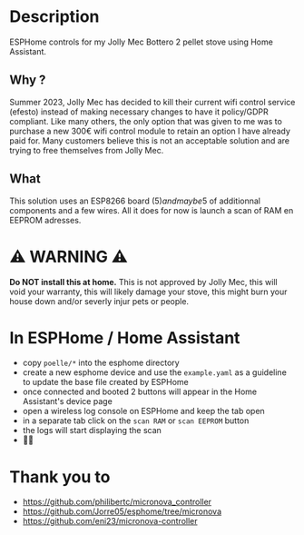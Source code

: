 # Description
ESPHome controls for my Jolly Mec Bottero 2 pellet stove using Home Assistant.

## Why ?
Summer 2023, Jolly Mec has decided to kill their current wifi control service (efesto) instead of making necessary changes to have it policy/GDPR compliant. Like many others, the only option that was given to me was to purchase a new 300€ wifi control module to retain an option I have already paid for. Many customers believe this is not an acceptable solution and are trying to free themselves from Jolly Mec.

## What
This solution uses an ESP8266 board (5$) and maybe 5$ of additionnal components and a few wires.
All it does for now is launch a scan of RAM en EEPROM adresses.

# ⚠️ WARNING ⚠️
**Do NOT install this at home.** This is not approved by Jolly Mec, this will void your warranty, this will likely damage your stove, this might burn your house down and/or severly injur pets or people.

# In ESPHome / Home Assistant
- copy `poelle/*` into the esphome directory
- create a new esphome device and use the `example.yaml` as a guideline to update the base file created by ESPHome
- once connected and booted 2 buttons will appear in the Home Assistant's device page
- open a wireless log console on ESPHome and keep the tab open
- in a separate tab click on the `scan RAM` or `scan EEPROM` button
- the logs will start displaying the scan
- 🕵🏼

# Thank you to
- https://github.com/philibertc/micronova_controller
- https://github.com/Jorre05/esphome/tree/micronova
- https://github.com/eni23/micronova-controller

